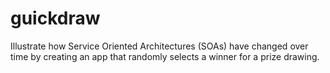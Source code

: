 # guickdraw
Illustrate how Service Oriented Architectures (SOAs) have changed over time by creating an app that randomly selects a winner for a prize drawing.
